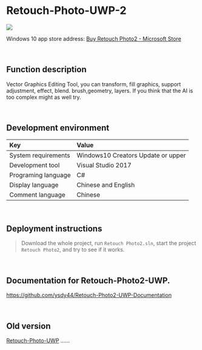 # Retouch-Photo-UWP-2

![](ScreenShot/logo.png)

 
 Windows 10 app store address: 
[Buy Retouch Photo2 - Microsoft Store](https://www.microsoft.com/store/productId/9P76ZF661496)   


<br/>

## Function description

Vector Graphics Editing Tool, you can transform, fill graphics, support adjustment, effect, blend. brush,geometry, layers. If you think that the AI is too complex might as well try.


<br/>

## Development environment

|Key|Value|
|:-|:-|
|System requirements| Windows10 Creators Update or upper|
|Development tool|Visual Studio 2017|
|Programing language|C#|
|Display language|Chinese and English|
|Comment language|Chinese|


<br/>

## Deployment instructions

> Download the whole project, run `Retouch Photo2.sln`, start the project `Retouch Photo2`, and try to see if it works.


<br/>

## Documentation for Retouch-Photo2-UWP.
https://github.com/ysdy44/Retouch-Photo2-UWP-Documentation


<br/>

## Old version
[Retouch-Photo-UWP](https://github.com/ysdy44/Retouch-Photo-UWP)
......

